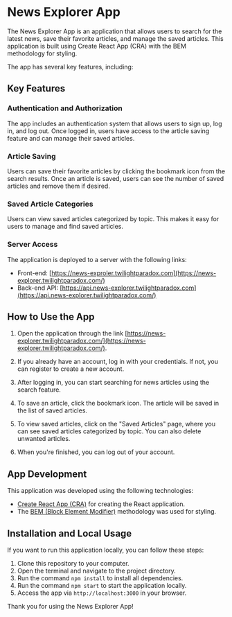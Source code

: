 # News Explorer App

The News Explorer App is an application that allows users to search for the latest news, save their favorite articles, and manage the saved articles. This application is built using Create React App (CRA) with the BEM methodology for styling.

The app has several key features, including:

## Key Features

### Authentication and Authorization

The app includes an authentication system that allows users to sign up, log in, and log out. Once logged in, users have access to the article saving feature and can manage their saved articles.

### Article Saving

Users can save their favorite articles by clicking the bookmark icon from the search results. Once an article is saved, users can see the number of saved articles and remove them if desired.

### Saved Article Categories

Users can view saved articles categorized by topic. This makes it easy for users to manage and find saved articles.

### Server Access

The application is deployed to a server with the following links:

- Front-end: [https://news-exproler.twilightparadox.com](https://news-explorer.twilightparadox.com/)
- Back-end API: [https://api.news-explorer.twilightparadox.com](https://api.news-explorer.twilightparadox.com/)

## How to Use the App

1. Open the application through the link [https://news-explorer.twilightparadox.com/](https://news-explorer.twilightparadox.com/).

2. If you already have an account, log in with your credentials. If not, you can register to create a new account.

3. After logging in, you can start searching for news articles using the search feature.

4. To save an article, click the bookmark icon. The article will be saved in the list of saved articles.

5. To view saved articles, click on the "Saved Articles" page, where you can see saved articles categorized by topic. You can also delete unwanted articles.

6. When you're finished, you can log out of your account.

## App Development

This application was developed using the following technologies:

- [Create React App (CRA)](https://reactjs.org/docs/create-a-new-react-app.html#create-react-app) for creating the React application.
- The [BEM (Block Element Modifier)](http://getbem.com/introduction/) methodology was used for styling.

## Installation and Local Usage

If you want to run this application locally, you can follow these steps:

1. Clone this repository to your computer.
2. Open the terminal and navigate to the project directory.
3. Run the command `npm install` to install all dependencies.
4. Run the command `npm start` to start the application locally.
5. Access the app via `http://localhost:3000` in your browser.

Thank you for using the News Explorer App!
